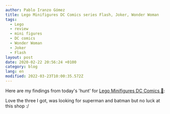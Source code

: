 ```yaml
---
author: Pablo Iranzo Gómez
title: Lego Minifigures DC Comics series Flash, Joker, Wonder Woman
tags:
  - Lego
  - review
  - mini figures
  - DC comics
  - Wonder Woman
  - Joker
  - Flash
layout: post
date: 2020-02-22 20:56:24 +0100
category: blog
lang: en
modified: 2022-03-23T10:00:35.572Z
---
```


Here are my findings from today's 'hunt' for [Lego Minifigures DC Comics 🛒](https://www.amazon.es/dp/B07YG7QVPX?tag=redken-21):

<div class="elegant-instagram" data-instagram-id="B84P1gkooLi"></div>

Love the three I got, was looking for superman and batman but no luck at this shop :/
